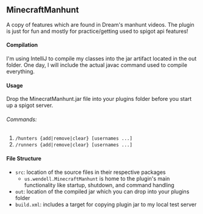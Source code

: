 ## MinecraftManhunt

A copy of features which are found in Dream's manhunt videos. 
The plugin is just for fun and mostly for practice/getting used to 
spigot api features!

#### Compilation

I'm using IntelliJ to compile my classes into the jar artifact located in the out folder. 
One day, I will include the actual javac command used to compile everything.

#### Usage

Drop the MinecratManhunt.jar file into your plugins folder before you start up a spigot server.

###### Commands:

1. `/hunters {add|remove|clear} [usernames ...]`
2. `/runners {add|remove|clear} [usernames ...]`

#### File Structure
 - `src`: location of the source files in their respective packages
   - `us.wendell.MinecraftManhunt` is home to the plugin's main functionality like startup,
     shutdown, and command handling
 - `out`: location of the compiled jar which you can drop into your plugins folder
 - `build.xml`: includes a target for copying plugin jar to my local test server